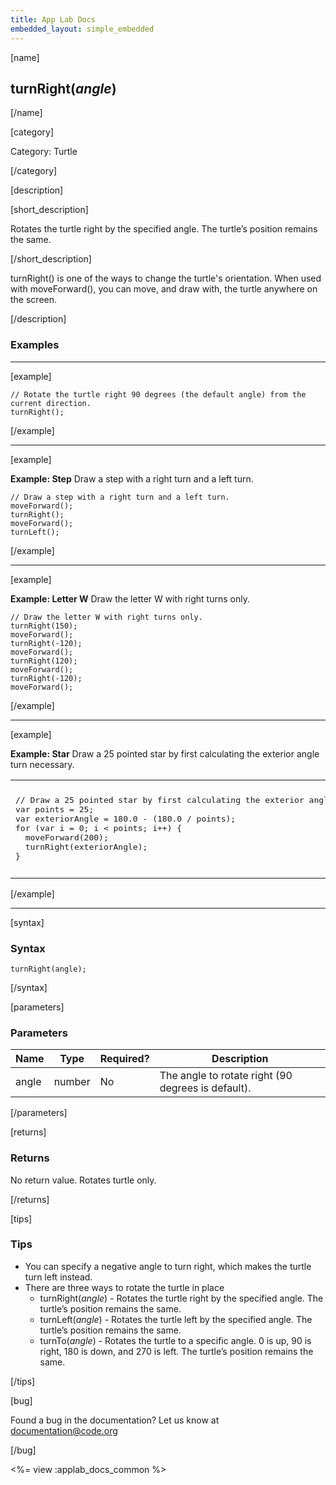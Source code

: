 ```yaml
---
title: App Lab Docs
embedded_layout: simple_embedded
---
```


[name]

## turnRight(*angle*)

[/name]


[category]

Category: Turtle

[/category]

[description]

[short_description]

Rotates the turtle right by the specified angle. The turtle’s position remains the same.

[/short_description]

turnRight() is one of the ways to change the turtle's orientation. When used with moveForward(), you can move, and draw with, the turtle anywhere on the screen.

[/description]

### Examples
____________________________________________________

[example]


```
// Rotate the turtle right 90 degrees (the default angle) from the current direction.
turnRight();
```

[/example]

____________________________________________________

[example]

**Example: Step** Draw a step with a right turn and a left turn. 

```
// Draw a step with a right turn and a left turn.
moveForward();
turnRight();
moveForward();
turnLeft();
```

[/example]
____________________________________________________

[example]

**Example: Letter W** Draw the letter W with right turns only. 

```
// Draw the letter W with right turns only.
turnRight(150);
moveForward();
turnRight(-120);
moveForward();
turnRight(120);
moveForward();
turnRight(-120);
moveForward();
```

[/example]

____________________________________________________

[example]

**Example: Star** Draw a 25 pointed star by first calculating the exterior angle turn necessary. 

<table>
<tr>
<td>
<pre>
// Draw a 25 pointed star by first calculating the exterior angle turn necessary. 
var points = 25;
var exteriorAngle = 180.0 - (180.0 / points);
for (var i = 0; i < points; i++) {
  moveForward(200);
  turnRight(exteriorAngle);
}
</pre>
</td>
<td>
<img src='https://images.code.org/2dea22af3117a9e56e6dea229018338d-image-1445097451846.gif' style='width: 150px;'> 
</td>
</tr>
</table>

[/example]

____________________________________________________

[syntax]

### Syntax

```
turnRight(angle);
```

[/syntax]

[parameters]

### Parameters

| Name  | Type | Required? | Description |
|-----------------|------|-----------|-------------|
| angle | number | No | The angle to rotate right (90 degrees is default).  |

[/parameters]

[returns]

### Returns
No return value. Rotates turtle only.

[/returns]

[tips]

### Tips
- You can specify a negative angle to turn right, which makes the turtle turn left instead.
- There are three ways to rotate the turtle in place
	- turnRight(*angle*) - Rotates the turtle right by the specified angle. The turtle’s position remains the same.
	- turnLeft(*angle*) - Rotates the turtle left by the specified angle. The turtle’s position remains the same.
	- turnTo(*angle*) - Rotates the turtle to a specific angle. 0 is up, 90 is right, 180 is down, and 270 is left. The turtle’s position remains the same.

[/tips]

[bug]

Found a bug in the documentation? Let us know at documentation@code.org

[/bug]

<%= view :applab_docs_common %>
